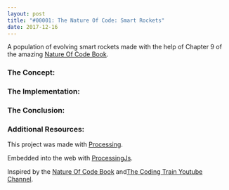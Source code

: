 ```yaml
---
layout: post
title: "#00001: The Nature Of Code: Smart Rockets"
date: 2017-12-16
---
```


<canvas data-processing-sources="/projects/TheNatureOfCode/canvases/00001.pde"></canvas>
A population of evolving smart rockets made with the help of Chapter 9 of the amazing <a href="http://natureofcode.com/book/chapter-9-the-evolution-of-code/">Nature Of Code Book</a>.

### The Concept:


### The Implementation:


### The Conclusion:


### Additional Resources:

<p>This project was made with <a href="https://processing.org/">Processing</a>.</p>
<p>Embedded into the web with <a href="http://processingjs.org/">ProcessingJs</a>.</p>
<p>Inspired by the <a href="http://natureofcode.com/book/chapter-9-the-evolution-of-code/">Nature Of Code Book</a> and<a href="https://www.youtube.com/channel/UCvjgXvBlbQiydffZU7m1_aw">The Coding Train Youtube Channel</a>. </p>
